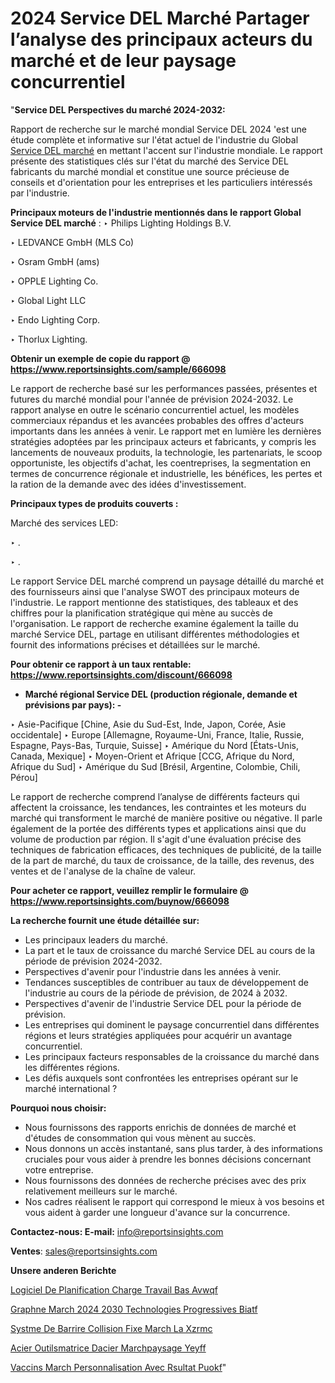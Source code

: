 # 2024 Service DEL Marché Partager l’analyse des principaux acteurs du marché et de leur paysage concurrentiel

"<strong>Service DEL Perspectives du marché 2024-2032:</strong>

Rapport de recherche sur le marché mondial Service DEL 2024 'est une étude complète et informative sur l'état actuel de l'industrie du Global <a href=https://www.reportsinsights.com/sample/666098>Service DEL marché</a> en mettant l'accent sur l'industrie mondiale. Le rapport présente des statistiques clés sur l'état du marché des Service DEL fabricants du marché mondial et constitue une source précieuse de conseils et d'orientation pour les entreprises et les particuliers intéressés par l'industrie.

<strong>Principaux moteurs de l'industrie mentionnés dans le rapport Global Service DEL marché</strong> :
‣ Philips Lighting Holdings B.V.

‣ LEDVANCE GmbH (MLS Co)

‣ Osram GmbH (ams)

‣ OPPLE Lighting Co.

‣ Global Light LLC

‣ Endo Lighting Corp.

‣ Thorlux Lighting.

<strong>Obtenir un exemple de copie du rapport @ <a href=https://www.reportsinsights.com/sample/666098>https://www.reportsinsights.com/sample/666098</a></strong>

Le rapport de recherche basé sur les performances passées, présentes et futures du marché mondial pour l'année de prévision 2024-2032. Le rapport analyse en outre le scénario concurrentiel actuel, les modèles commerciaux répandus et les avancées probables des offres d'acteurs importants dans les années à venir. Le rapport met en lumière les dernières stratégies adoptées par les principaux acteurs et fabricants, y compris les lancements de nouveaux produits, la technologie, les partenariats, le scoop opportuniste, les objectifs d'achat, les coentreprises, la segmentation en termes de concurrence régionale et industrielle, les bénéfices, les pertes et la ration de la demande avec des idées d'investissement.

<strong>Principaux types de produits couverts :</strong>

Marché des services LED:

‣  .

‣  .

Le rapport Service DEL marché comprend un paysage détaillé du marché et des fournisseurs ainsi que l'analyse SWOT des principaux moteurs de l'industrie. Le rapport mentionne des statistiques, des tableaux et des chiffres pour la planification stratégique qui mène au succès de l'organisation. Le rapport de recherche examine également la taille du marché Service DEL, partage en utilisant différentes méthodologies et fournit des informations précises et détaillées sur le marché.

<strong>Pour obtenir ce rapport à un taux rentable: <a href=https://www.reportsinsights.com/discount/666098>https://www.reportsinsights.com/discount/666098</a></strong>
<ul>
  <li><strong>Marché régional Service DEL (production régionale, demande et prévisions par pays): -</strong></li>
</ul>
‣ Asie-Pacifique [Chine, Asie du Sud-Est, Inde, Japon, Corée, Asie occidentale]
‣ Europe [Allemagne, Royaume-Uni, France, Italie, Russie, Espagne, Pays-Bas, Turquie, Suisse]
‣ Amérique du Nord [États-Unis, Canada, Mexique]
‣ Moyen-Orient et Afrique [CCG, Afrique du Nord, Afrique du Sud]
‣ Amérique du Sud [Brésil, Argentine, Colombie, Chili, Pérou]

Le rapport de recherche comprend l’analyse de différents facteurs qui affectent la croissance, les tendances, les contraintes et les moteurs du marché qui transforment le marché de manière positive ou négative. Il parle également de la portée des différents types et applications ainsi que du volume de production par région. Il s'agit d'une évaluation précise des techniques de fabrication efficaces, des techniques de publicité, de la taille de la part de marché, du taux de croissance, de la taille, des revenus, des ventes et de l'analyse de la chaîne de valeur.

<strong>Pour acheter ce rapport, veuillez remplir le formulaire @   <a href=https://www.reportsinsights.com/buynow/666098>https://www.reportsinsights.com/buynow/666098</a></strong>

<strong>La recherche fournit une étude détaillée sur:</strong>
<ul>
  <li>Les principaux leaders du marché.</li>
  <li>La part et le taux de croissance du marché Service DEL au cours de la période de prévision 2024-2032.</li>
  <li>Perspectives d'avenir pour l'industrie dans les années à venir.</li>
  <li>Tendances susceptibles de contribuer au taux de développement de l'industrie au cours de la période de prévision, de 2024 à 2032.</li>
  <li>Perspectives d'avenir de l'industrie Service DEL pour la période de prévision.</li>
  <li>Les entreprises qui dominent le paysage concurrentiel dans différentes régions et leurs stratégies appliquées pour acquérir un avantage concurrentiel.</li>
  <li>Les principaux facteurs responsables de la croissance du marché dans les différentes régions.</li>
  <li>Les défis auxquels sont confrontées les entreprises opérant sur le marché international ?</li>
</ul>
<strong>Pourquoi nous choisir:</strong>
<ul>
  <li>Nous fournissons des rapports enrichis de données de marché et d'études de consommation qui vous mènent au succès.</li>
  <li>Nous donnons un accès instantané, sans plus tarder, à des informations cruciales pour vous aider à prendre les bonnes décisions concernant votre entreprise.</li>
  <li>Nous fournissons des données de recherche précises avec des prix relativement meilleurs sur le marché.</li>
  <li>Nos cadres réalisent le rapport qui correspond le mieux à vos besoins et vous aident à garder une longueur d'avance sur la concurrence.</li>
</ul>
<strong>Contactez-nous:
</strong><strong>E-mail:</strong> <a href=mailto:info@reportsinsights.com>info@reportsinsights.com</a>

<strong>Ventes</strong>: <a href=mailto:sales@reportsinsights.com>sales@reportsinsights.com</a>

<strong>Unsere anderen Berichte</strong>

<a href=https://www.linkedin.com/pulse/logiciel-de-planification-charge-travail-bas%C3%A9-avwqf/>Logiciel De Planification Charge Travail Bas Avwqf</a>

<a href=https://www.linkedin.com/pulse/graph%C3%A8ne-march%C3%A9-2024-2030-technologies-progressives-biatf/>Graphne March 2024 2030 Technologies Progressives Biatf</a>

<a href=https://www.linkedin.com/pulse/syst%C3%A8me-de-barri%C3%A8re-collision-fixe-march%C3%A9-la-xzrmc/>Systme De Barrire Collision Fixe March La Xzrmc</a>

<a href=https://www.linkedin.com/pulse/acier-%C3%A0-outilsmatrice-dacier-march%C3%A9paysage-yeyff/>Acier  Outilsmatrice Dacier Marchpaysage Yeyff</a>

<a href=https://www.linkedin.com/pulse/vaccins-march%C3%A9-personnalisation-avec-r%C3%A9sultat-puokf/>Vaccins March Personnalisation Avec Rsultat Puokf</a>"
